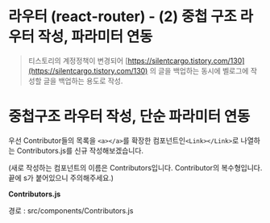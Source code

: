 # 라우터 (react-router) - (2) 중첩 구조 라우터 작성, 파라미터 연동

>  티스토리의 계정정책이 변경되어 [https://silentcargo.tistory.com/130](https://silentcargo.tistory.com/130) 의 글을 백업하는 동시에 벨로그에 작성할 글을 백업하는 용도로 작성.

  

# 중첩구조 라우터 작성, 단순 파라미터 연동

우선 Contributor들의 목록을 `<a></a>`를 확장한 컴포넌트인`<Link></Link>`로 나열하는 Contributors.js를 신규 작성해보겠습니다.  

  

(새로 작성하는 컴포넌트의 이름은 Contributors입니다. Contributor의 복수형입니다. 끝에 s가 붙어있으니 주의해주세요.)  

**Contributors.js**  

경로 : src/components/Contributors.js  

